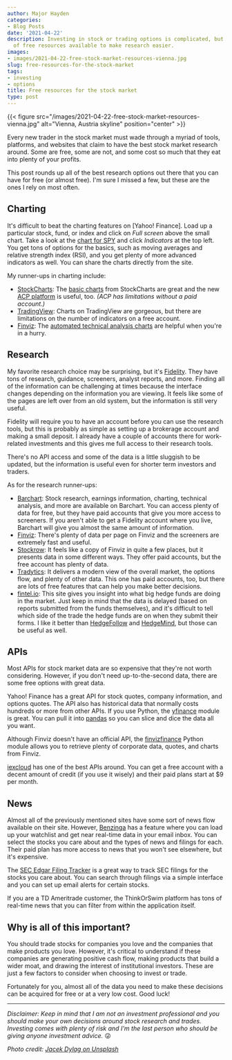 ```yaml
---
author: Major Hayden
categories:
- Blog Posts
date: '2021-04-22'
description: Investing in stock or trading options is complicated, but there are plenty
  of free resources available to make research easier.
images:
- images/2021-04-22-free-stock-market-resources-vienna.jpg
slug: free-resources-for-the-stock-market
tags:
- investing
- options
title: Free resources for the stock market
type: post
---
```


{{< figure src="/images/2021-04-22-free-stock-market-resources-vienna.jpg" alt="Vienna, Austria skyline" position="center" >}}

Every new trader in the stock market must wade through a myriad of tools,
platforms, and websites that claim to have the best stock market research
around. Some are free, some are not, and some cost so much that they eat into
plenty of your profits.

This post rounds up all of the best research options out there that you can
have for free (or almost free). I'm sure I missed a few, but these are the
ones I rely on most often.

## Charting

It's difficult to beat the charting features on [Yahoo! Finance]. Load up a
particular stock, fund, or index and click on *Full screen* above the small
chart. Take a look at the [chart for SPY] and click *Indicators* at the top
left. You get tons of options for the basics, such as moving averages and
relative strength index (RSI), and you get plenty of more advanced indicators
as well. You can share the charts directly from the site.

My runner-ups in charting include:

* [StockCharts]: The [basic charts](https://stockcharts.com/h-sc/ui?s=SPY)
  from StockCharts are great and the new [ACP
  platform](https://stockcharts.com/acp/?s=SPY) is useful, too. *(ACP has
  limitations without a paid account.)*
* [TradingView]: Charts on TradingView are gorgeous, but there are limitations
  on the number of indicators on a free account.
* [Finviz]: The [automated technical analysis charts] are helpful when you're
  in a hurry.

[Yahoo Finance]: https://finance.yahoo.com/
[chart for SPY]: https://finance.yahoo.com/chart/SPY
[StockCharts]: https://stockcharts.com/
[TradingView]: https://www.tradingview.com/
[Finviz]: https://finviz.com/
[automated technical analysis charts]: https://finviz.com/quote.ashx?t=SPY&ty=c&ta=1&p=d

## Research

My favorite research choice may be surprising, but it's [Fidelity]. They have
tons of research, guidance, screeners, analyst reports, and more. Finding all
of the information can be challenging at times because the interface changes
depending on the information you are viewing. It feels like some of the pages
are left over from an old system, but the information is still very useful.

Fidelity will require you to have an account before you can use the research
tools, but this is probably as simple as setting up a brokerage account and
making a small deposit. I already have a couple of accounts there for
work-related investments and this gives me full access to their research
tools.

There's no API access and some of the data is a little sluggish to be updated,
but the information is useful even for shorter term investors and traders.

As for the research runner-ups:

* [Barchart]: Stock research, earnings information, charting, technical
  analysis, and more are available on Barchart. You can access plenty of data
  for free, but they have paid accounts that give you more access to
  screeners. If you aren't able to get a Fidelity account where you live,
  Barchart will give you almost the same amount of information.
* [Finviz]: There's plenty of data per page on Finviz and the screeners are
  extremely fast and useful.
* [Stockrow]: It feels like a copy of Finviz in quite a few places, but it
  presents data in some different ways. They offer paid accounts, but the free
  account has plenty of data.
* [Tradytics]: It delivers a modern view of the overall market, the options
  flow, and plenty of other data. This one has paid accounts, too, but there
  are lots of free features that can help you make better decisions.
* [fintel.io]: This site gives you insight into what big hedge funds are doing
  in the market. Just keep in mind that the data is delayed (based on reports
  submitted from the funds themselves), and it's difficult to tell which side
  of the trade the hedge funds are on when they submit their forms. I like it
  better than [HedgeFollow] and [HedgeMind], but those can be useful as well.

[Barchart]: https://barchart.com/
[Fidelity]: https://www.fidelity.com/
[Stockrow]: https://stockrow.com/
[Tradytics]: https://tradytics.com/overall-market
[fintel.io]: https://fintel.io/
[HedgeFollow]: https://hedgefollow.com/
[HedgeMind]: https://www.hedgemind.com/

## APIs

Most APIs for stock market data are so expensive that they're not worth
considering. However, if you don't need up-to-the-second data, there are some
free options with great data.

Yahoo! Finance has a great API for stock quotes, company information, and
options quotes. The API also has historical data that normally costs hundreds
or more from other APIs. If you use Python, the [yfinance] module is great.
You can pull it into [pandas] so you can slice and dice the data all you want.

Although Finviz doesn't have an official API, the [finvizfinance] Python
module allows you to retrieve plenty of corporate data, quotes, and charts
from Finviz.

[iexcloud] has one of the best APIs around. You can get a free account with a
decent amount of credit (if you use it wisely) and their paid plans start at
$9 per month.

[yfinance]: https://pypi.org/project/yfinance/
[pandas]: https://pandas.pydata.org/
[finvizfinance]: https://finvizfinance.readthedocs.io/en/latest/
[iexcloud]: https://www.iexcloud.io/

## News

Almost all of the previously mentioned sites have some sort of news flow
available on their site. However, [Benzinga] has a feature where you can load
up your watchlist and get near real-time data in your email inbox. You can
select the stocks you care about and the types of news and filings for each.
Their paid plan has more access to news that you won't see elsewhere, but it's
expensive.

The [SEC Edgar Filing Tracker] is a great way to track SEC filings for the
stocks you care about. You can search through filings via a simple interface
and you can set up email alerts for certain stocks.

If you are a TD Ameritrade customer, the ThinkOrSwim platform has tons of
real-time news that you can filter from within the application itself.

[Benzinga]: https://www.benzinga.com/
[SEC Edgar Filing Tracker]: https://sec.report/

## Why is all of this important?

You should trade stocks for companies you love and the companies that make
products you love. However, it's critical to understand if these companies are
generating positive cash flow, making products that build a wider moat, and
drawing the interest of institutional investors. These are just a few factors
to consider when choosing to invest or trade.

Fortunately for you, almost all of the data you need to make these decisions
can be acquired for free or at a very low cost. Good luck!

----

*Disclaimer: Keep in mind that I am not an investment professional and you
should make your own decisions around stock research and trades. Investing
comes with plenty of risk and I'm the last person who should be giving anyone
investment advice.* 😜

*Photo credit: [Jacek Dylag on Unsplash](https://unsplash.com/photos/5SjAaqqCCmY)*